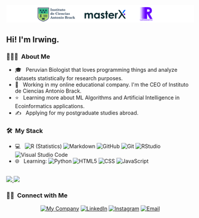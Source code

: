 <img src="https://raw.githubusercontent.com/irwingss/irwingss/main/banner%20completo.png">

<h2> Hi! I'm Irwing.</h2>

<h3> 👨🏻‍💻 &nbsp;About Me </h3>

- 🎓 &nbsp; Peruvian Biologist that loves programming things and analyze datasets statistically for research purposes.
- 💼 &nbsp; Working in my online educational company. I'm the CEO of Instituto de Ciencias Antonio Brack.
- ⭐️ &nbsp; Learning more about ML Algorithms and Artificial Intelligence in Ecoinformatics applications.
- ✍️ &nbsp; Applying for my postgraduate studies abroad.

<h3> 🛠 &nbsp;My Stack</h3>

- 💻 &nbsp;
  ![R (Statistics)](https://img.shields.io/badge/-R-333333?style=flat&logo=R&logoColor=276DC3)
  ![Markdown](https://img.shields.io/badge/-Markdown-333333?style=flat&logo=markdown)
  ![GitHub](https://img.shields.io/badge/-GitHub-333333?style=flat&logo=github)
  ![Git](https://img.shields.io/badge/-Git-333333?style=flat&logo=git)
  ![RStudio](https://img.shields.io/badge/-RStudio-333333?style=flat&logo=rstudio)
  ![Visual Studio Code](https://img.shields.io/badge/-Visual%20Studio%20Code-333333?style=flat&logo=visual-studio-code&logoColor=007ACC)
- 🌐 &nbsp; Learning:
  ![Python](https://img.shields.io/badge/-Python-333333?style=flat&logo=python)
  ![HTML5](https://img.shields.io/badge/-HTML5-333333?style=flat&logo=HTML5)
  ![CSS](https://img.shields.io/badge/-CSS-333333?style=flat&logo=CSS3&logoColor=1572B6)
  ![JavaScript](https://img.shields.io/badge/-JavaScript-333333?style=flat&logo=javascript)
<br/>

<a href="https://github.com/irwingss">
  <img height="180em" src="https://github-readme-stats.vercel.app/api?username=irwingss&theme=buefy&show_icons=true" />
  <img height="180em" src="https://github-readme-stats.vercel.app/api/top-langs/?username=irwingss&theme=buefy&layout=compact" />
</a>

<br/>

<h3> 🤝🏻 &nbsp;Connect with Me </h3>

<p align="center">
<a href="https://www.brackinstitute.com/"><img alt="My Company" src="https://img.shields.io/badge/Website-www.brackinstitute.com-blue?style=flat-square&logo=google-chrome"></a>
<a href="https://www.linkedin.com/in/irssald/"><img alt="LinkedIn" src="https://img.shields.io/badge/LinkedIn-irssald-blue?style=flat-square&logo=linkedin"></a>
<a href="https://www.instagram.com/irssald_/"><img alt="Instagram" src="https://img.shields.io/badge/Instagram-irssald_-blue?style=flat-square&logo=instagram"></a>
<a href="mailto:isaldanau@gmail.com"><img alt="Email" src="https://img.shields.io/badge/Email-isaldanau@gmail.com-blue?style=flat-square&logo=gmail"></a>
</p>

 
